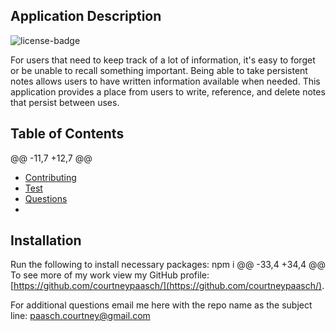 ## Application Description
  ![license-badge](https://img.shields.io/badge/License-MIT-blue.svg)

  For users that need to keep track of a lot of information, it's easy to forget or be unable to recall something important. Being able to take persistent notes allows users to have written information available when needed. This application provides a place from users to write, reference, and delete notes that persist between uses.

  ## Table of Contents
@@ -11,7 +12,7 @@
  * [Contributing](#contribution-guidelines)
  * [Test](#tests)
  * [Questions](#questions)
  * 

  ## Installation
  Run the following to install necessary packages:
  npm i 
@@ -33,4 +34,4 @@
  To see more of my work view my GitHub profile: [https://github.com/courtneypaasch/](https://github.com/courtneypaasch/).

  For additional questions email me here with the repo name as the subject line: paasch.courtney@gmail.com
